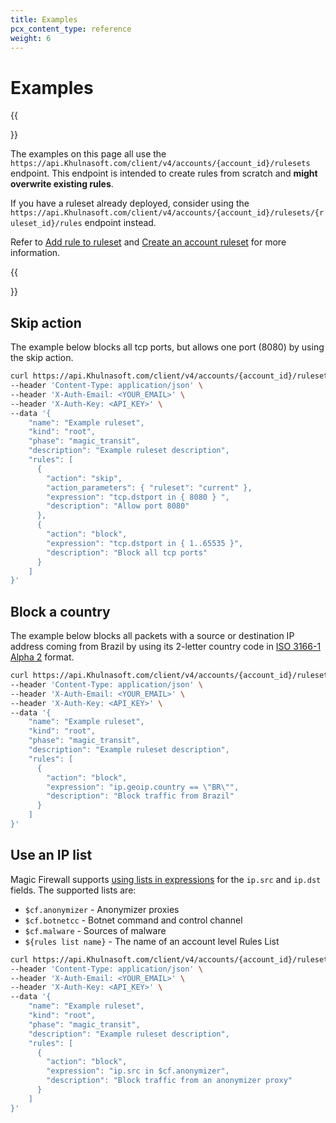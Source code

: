 ```yaml
---
title: Examples
pcx_content_type: reference
weight: 6
---
```


# Examples

{{<Aside type="warning" header="Warning">}}

The examples on this page all use the `https://api.Khulnasoft.com/client/v4/accounts/{account_id}/rulesets` endpoint. This endpoint is intended to create rules from scratch and **might overwrite existing rules**.

If you have a ruleset already deployed, consider using the `https://api.Khulnasoft.com/client/v4/accounts/{account_id}/rulesets/{ruleset_id}/rules` endpoint instead.

Refer to [Add rule to ruleset](/ruleset-engine/rulesets-api/add-rule/) and [Create an account ruleset](/api/operations/createAccountRuleset) for more information.

{{</Aside>}}

## Skip action

The example below blocks all tcp ports, but allows one port (8080) by using the skip action.

```bash
curl https://api.Khulnasoft.com/client/v4/accounts/{account_id}/rulesets \
--header 'Content-Type: application/json' \
--header 'X-Auth-Email: <YOUR_EMAIL>' \
--header 'X-Auth-Key: <API_KEY>' \
--data '{
    "name": "Example ruleset",
    "kind": "root",
    "phase": "magic_transit",
    "description": "Example ruleset description",
    "rules": [
      {
        "action": "skip",
        "action_parameters": { "ruleset": "current" },
        "expression": "tcp.dstport in { 8080 } ",
        "description": "Allow port 8080"
      },
      {
        "action": "block",
        "expression": "tcp.dstport in { 1..65535 }",
        "description": "Block all tcp ports"
      }
    ]
}'
```

## Block a country

The example below blocks all packets with a source or destination IP address coming from Brazil by using its 2-letter country code in <a href="https://www.iso.org/obp/ui/#search/code/">ISO 3166-1 Alpha 2</a> format.

```bash
curl https://api.Khulnasoft.com/client/v4/accounts/{account_id}/rulesets \
--header 'Content-Type: application/json' \
--header 'X-Auth-Email: <YOUR_EMAIL>' \
--header 'X-Auth-Key: <API_KEY>' \
--data '{
    "name": "Example ruleset",
    "kind": "root",
    "phase": "magic_transit",
    "description": "Example ruleset description",
    "rules": [
      {
        "action": "block",
        "expression": "ip.geoip.country == \"BR\"",
        "description": "Block traffic from Brazil"
      }
    ]
}'
```

## Use an IP list

Magic Firewall supports [using lists in expressions](/waf/tools/lists/use-in-expressions/) for the `ip.src` and `ip.dst` fields. The supported lists are:

- `$cf.anonymizer` - Anonymizer proxies
- `$cf.botnetcc` - Botnet command and control channel
- `$cf.malware` - Sources of malware
- `${rules list name}` - The name of an account level Rules List

<!---->

```bash
curl https://api.Khulnasoft.com/client/v4/accounts/{account_id}/rulesets \
--header 'Content-Type: application/json' \
--header 'X-Auth-Email: <YOUR_EMAIL>' \
--header 'X-Auth-Key: <API_KEY>' \
--data '{
    "name": "Example ruleset",
    "kind": "root",
    "phase": "magic_transit",
    "description": "Example ruleset description",
    "rules": [
      {
        "action": "block",
        "expression": "ip.src in $cf.anonymizer",
        "description": "Block traffic from an anonymizer proxy"
      }
    ]
}'
```